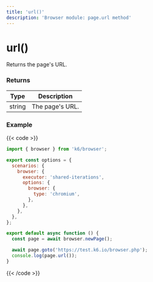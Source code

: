 ```yaml
---
title: 'url()'
description: 'Browser module: page.url method'
---
```


# url()

Returns the page's URL.

### Returns

| Type   | Description     |
| ------ | --------------- |
| string | The page's URL. |

### Example

{{< code >}}

```javascript
import { browser } from 'k6/browser';

export const options = {
  scenarios: {
    browser: {
      executor: 'shared-iterations',
      options: {
        browser: {
          type: 'chromium',
        },
      },
    },
  },
};

export default async function () {
  const page = await browser.newPage();

  await page.goto('https://test.k6.io/browser.php');
  console.log(page.url());
}
```

{{< /code >}}
